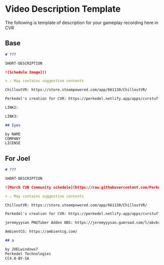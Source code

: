 # Video Description Template

The following is template of description for your gameplay recording here in CVR

## Base

```markdown
# ???

SHORT-DESCRIPTION

![Schedule Image]()

> ⚠️ May contains suggestive contents

ChilloutVR: https://store.steampowered.com/app/661130/ChilloutVR/

Perkedel's creation for CVR: https://perkedel.netlify.app/apps/cvrstuffings/

LINK2:

LINK3:

## Iyes

by NAME
COMPANY
LICENSE
```

## For Joel

```markdown
# ???

SHORT-DESCRIPTION

![March CVR Community schedule](https://raw.githubusercontent.com/Perkedel/CVR_Stuffings/main/DiceGlow/Assets/JOELwindows7/_CORE/Sprites/Memes/ThirdParty/CVR%20Community%20Leaders/APRILLIVE.1.2024_14.2.1.jpg)

> ⚠️ May contains suggestive contents

ChilloutVR: https://store.steampowered.com/app/661130/ChilloutVR/

Perkedel's creation for CVR: https://perkedel.netlify.app/apps/cvrstuffings/

jeremyyysan PNGTuber Addon OBS: https://jeremyyysan.gumroad.com/l/abvbr

AmbientCG: https://ambientcg.com/

## a

by JOELwindows7  
Perkedel Technologies  
CC4.0-BY-SA
```